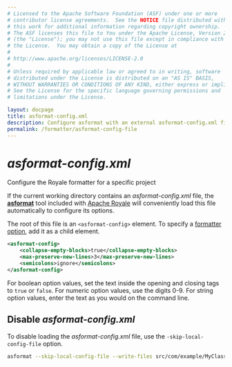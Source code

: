 ```yaml
---
# Licensed to the Apache Software Foundation (ASF) under one or more
# contributor license agreements.  See the NOTICE file distributed with
# this work for additional information regarding copyright ownership.
# The ASF licenses this file to You under the Apache License, Version 2.0
# (the "License"); you may not use this file except in compliance with
# the License.  You may obtain a copy of the License at
# 
# http://www.apache.org/licenses/LICENSE-2.0
# 
# Unless required by applicable law or agreed to in writing, software
# distributed under the License is distributed on an "AS IS" BASIS,
# WITHOUT WARRANTIES OR CONDITIONS OF ANY KIND, either express or implied.
# See the License for the specific language governing permissions and
# limitations under the License.

layout: docpage
title: asformat-config.xml
description: Configure asformat with an external asformat-config.xml file
permalink: /formatter/asformat-config-file
---
```


# _asformat-config.xml_

Configure the Royale formatter for a specific project

If the current working directory contains an _asformat-config.xml_ file, the [**asformat**](formatter) tool included with [Apache Royale](https://royale.apache.org/) will conveniently load this file automatically to configure its options.

The root of this file is an `<asformat-config>` element. To specify a [formatter option](formatter/formatter-options), add it as a child element.

```xml
<asformat-config>
    <collapse-empty-blocks>true</collapse-empty-blocks>
    <max-preserve-new-lines>3</max-preserve-new-lines>
    <semicolons>ignore</semicolons>
</asformat-config>
```

For boolean option values, set the text inside the opening and closing tags to `true` or `false`. For numeric option values, use the digits 0-9. For string option values, enter the text as you would on the command line.

## Disable _asformat-config.xml_

To disable loading the _asformat-config.xml_ file, use the `-skip-local-config-file` option.

```sh
asformat --skip-local-config-file --write-files src/com/example/MyClass.as
```